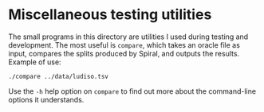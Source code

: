 Miscellaneous testing utilities
===============================

The small programs in this directory are utilities I used during testing and development.  The most useful is `compare`, which takes an oracle file as input, compares the splits produced by Spiral, and outputs the results.  Example of use:

```
./compare ../data/ludiso.tsv
```

Use the `-h` help option on `compare` to find out more about the command-line options it understands.
